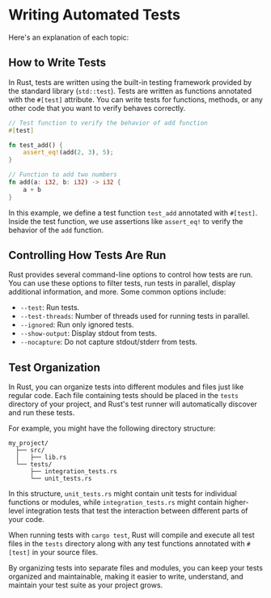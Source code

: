 # Writing Automated Tests

Here's an explanation of each topic:

## How to Write Tests

In Rust, tests are written using the built-in testing framework provided by the standard library (`std::test`). Tests are written as functions annotated with the `#[test]` attribute. You can write tests for functions, methods, or any other code that you want to verify behaves correctly.

```rust
// Test function to verify the behavior of add function
#[test]

fn test_add() {
    assert_eq!(add(2, 3), 5);
}

// Function to add two numbers
fn add(a: i32, b: i32) -> i32 {
    a + b
}
```

In this example, we define a test function `test_add` annotated with `#[test]`. Inside the test function, we use assertions like `assert_eq!` to verify the behavior of the `add` function.

## Controlling How Tests Are Run

Rust provides several command-line options to control how tests are run. You can use these options to filter tests, run tests in parallel, display additional information, and more. Some common options include:
- `--test`: Run tests.
- `--test-threads`: Number of threads used for running tests in parallel.
- `--ignored`: Run only ignored tests.
- `--show-output`: Display stdout from tests.
- `--nocapture`: Do not capture stdout/stderr from tests.

## Test Organization

In Rust, you can organize tests into different modules and files just like regular code. Each file containing tests should be placed in the `tests` directory of your project, and Rust's test runner will automatically discover and run these tests.

For example, you might have the following directory structure:
```
my_project/
  ├── src/
  │   ├── lib.rs
  └── tests/
      ├── integration_tests.rs
      └── unit_tests.rs
```

In this structure, `unit_tests.rs` might contain unit tests for individual functions or modules, while `integration_tests.rs` might contain higher-level integration tests that test the interaction between different parts of your code.

When running tests with `cargo test`, Rust will compile and execute all test files in the `tests` directory along with any test functions annotated with `#[test]` in your source files.

By organizing tests into separate files and modules, you can keep your tests organized and maintainable, making it easier to write, understand, and maintain your test suite as your project grows.
